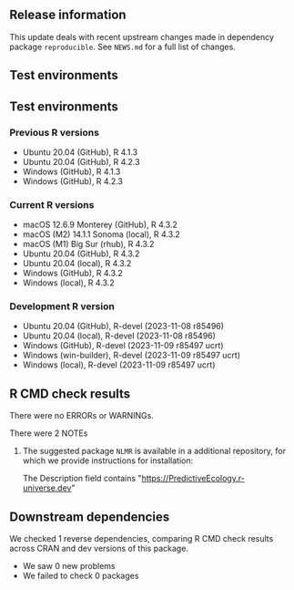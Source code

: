 ## Release information

This update deals with recent upstream changes made in dependency package `reproducible`.
See `NEWS.md` for a full list of changes.

## Test environments

## Test environments

### Previous R versions
* Ubuntu 20.04                 (GitHub), R 4.1.3
* Ubuntu 20.04                 (GitHub), R 4.2.3
* Windows                      (GitHub), R 4.1.3
* Windows                      (GitHub), R 4.2.3

### Current R versions
* macOS 12.6.9 Monterey        (GitHub), R 4.3.2
* macOS (M2) 14.1.1 Sonoma      (local), R 4.3.2
* macOS (M1) Big Sur             (rhub), R 4.3.2
* Ubuntu 20.04                 (GitHub), R 4.3.2
* Ubuntu 20.04                  (local), R 4.3.2
* Windows                      (GitHub), R 4.3.2
* Windows                       (local), R 4.3.2

### Development R version
* Ubuntu 20.04                 (GitHub), R-devel (2023-11-08 r85496)
* Ubuntu 20.04                  (local), R-devel (2023-11-08 r85496)
* Windows                      (GitHub), R-devel (2023-11-09 r85497 ucrt)
* Windows                 (win-builder), R-devel (2023-11-09 r85497 ucrt)
* Windows                       (local), R-devel (2023-11-09 r85497 ucrt)

## R CMD check results

There were no ERRORs or WARNINGs.

There were 2 NOTEs

1. The suggested package `NLMR` is available in a additional repository, for which we provide instructions for installation:

    The Description field contains
        "https://PredictiveEcology.r-universe.dev" 

## Downstream dependencies

We checked 1 reverse dependencies, comparing R CMD check results across CRAN and dev versions of this package.

 * We saw 0 new problems
 * We failed to check 0 packages
